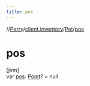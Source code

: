 ```yaml
---
title: pos
---
```

//[Perry](../../../index.html)/[client.inventory](../index.html)/[Pet](index.html)/[pos](pos.html)



# pos



[jvm]\
var [pos](pos.html): [Point](https://docs.oracle.com/javase/8/docs/api/java/awt/Point.html)? = null




